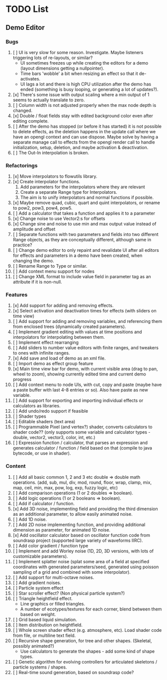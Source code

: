 TODO List
=========

Demo Editor
-----------

### Bugs
 
 1. [ ] UI is very slow for some reason.  Investigate.  Maybe listeners triggering lots of re-layouts, or similar?
     * UI sometimes freezes up while creating the editors for a demo (layout dimensions getting a nullpointer).
     * Time bars 'wobble' a bit when resizing an effect so that it de-activates.   
     * UI lags a lot and there is high CPU utilization after the demo has ended (something is busy looping, or generating a lot of updates?).
 1. [x] There's some issue with output scaling where a min output of 1 seems to actually translate to zero.
 1. [ ] Column width is not adjusted properly when the max node depth is changed. 
 1. [x] Double / float fields stay with edited background color even after editing complete.
 1. [ ] After the demo has stopped (or before it has started) it is not possible to delete effects, as the deletion happens in the update call where we have an opengl context and can use dispose.
    Maybe solve by having a separate manage call to effects from the opengl render call to handle initialization, setup, deletion, and maybe activation & deactivation.
 1. [ ] The Out-In interpolation is broken.   


### Refactorings

 1. [x] Move interpolators to flowutils library. 
 1. [x] Create interpolator functions.
     1. Add parameters for the interpolators where they are relevant
     1. Create a separate Range type for Interpolators.
     1. The aim is to unify interpolators and normal functions if possible.  
 1. [x] Maybe remove quad, cubic, quart and quint interpolators, or rename to pow2, pow3, pow4, pow5. 
 1. [ ] Add a calculator that takes a function and applies it to a parameter
 1. [x] Change noise to use Vector2:s for offsets
 1. [x] Change sine and noise to use min and max output value instead of amplitude and offset
 1. [ ] Separate functions with two parameters and fields into two different Range objects, as they are conceptually different, although same in practice?
 1. [ ] Change demo editor to only repaint and revalidate UI after all editors for effects and parameters in a demo have been
    created, when changing the demo.
 1. [ ] Rename Range to Type or similar.
 1. [ ] Add context menu support for nodes
 1. [ ] Change XML format to include value field in parameter tag as an attribute if it is non-null.
 
 
### Features   

 1. [x] Add support for adding and removing effects.
 1. [x] Select activation and deactivation times for effects (with sliders on time view)
 1. [ ] Add support for adding and removing variables, and referencing them from enclosed trees (dynamically created parameters).
 1. [ ] Implement gradient editing with values at time positions and interpolators for interpolating between them.
 1. [ ] Implement effect rearranging
 1. [ ] Add sliders to number value editors with finite ranges, and tweakers to ones with infinite ranges. 
 1. [x] Add save and load of demo as an xml file.
 1. [ ] Import demo as effect group feature
 1. [x] Main time view bar for demo, with current visible area (drag to pan, wheel to zoom), showing currently edited time and current demo progress
 1. [ ] Add context menu to node UIs, with cut, copy and paste (maybe have a paste buffer with last 4-8 entries or so).
    Also have paste as new variable.
 1. [ ] Add support for exporting and importing individual effects or calculators as libraries.
 1. [ ] Add undo/redo support if feasible
 1. [ ] Shader types
 1. [ ] Editable shaders (text area)
 1. [ ] Programmable Pixel (and vertex?) shader, converts calculators to shader code?? (only supports some variable and calculator types - double, vector2, vector3, color, int, etc.)
 1. [ ] Expression function / calculator, that parses an expression and generates calculator / function / field based on that (compile to java bytecode, or use in shader).

  
### Content  
  
 1. [ ] Add all basic common 1, 2 and 3 etc double => double math operations. (add, sub, mul, div, mod, round, floor, wrap, clamp, mix, map, ceil, min, max, pow, log, exp, fuzzy logic, etc)  
 1. [ ] Add comparison operations (1 or 2 doubles => boolean).  
 1. [ ] Add logic operations (1 or 2 booleans => boolean).  
 1. [ ] Add if calculator / function.  
 1. [x] Add 3D noise, implementing field and providing the third dimension as an additional parameter, to allow easily animated noise.
 1. [ ] Add 1D noise.
 1. [ ] Add 2D noise implementing function, and providing additional dimension as parameter, for animated 1D noise.
 1. [x] Add oscillator calculator based on oscillator function code from soundrasp project (supported large variety of waveforms IIRC).
 1. [ ] Add color gradient / function type
 1. [ ] Implement and add Worley noise (1D, 2D, 3D versions, with lots of customizable parameters).
 1. [ ] Implement splatter noise (splat some area of a field at specified coordinates with generated parameters/seed, generated using poisson sampling of a grid and combined with some interpolator).
 1. [ ] Add support for multi-octave noises.
 1. [ ] Add gradient noises.
 1. [ ] Particle system effect     
 1. [ ] Star scroller effect? (Non physical particle system?)     
 1. [ ] Triangle heightfield effect.
     * Line graphics or filled triangles.
     * A number of ecotypes/textures for each corner, blend between them based on weight.
 1. [ ] Grid based liquid simulation.
 1. [ ] Item distribution on heightfield.
 1. [ ] Whole screen shader effect (e.g. atmosphere, etc). 
    Load shader code from file, or multiline text field.  
 1. [ ] Recursive shape generation, for tree and other shapes.  (Skeletal, possibly animated?)
     * Use calculators to generate the shapes - add some kind of shape types.
 1. [ ] Genetic algorithm for evolving controllers for articulated skeletons / particle systems / shapes.   
 1. [ ] Real-time sound generation, based on soundrasp code?      
 
 
 